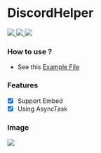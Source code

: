 <h1>DiscordHelper</h1>

<a href="https://www.php.net">
    <img src="https://img.shields.io/badge/PHP-777BB4?style=flat&logo=PHP&logoColor=white">
</a>

<a href="https://github.com/pmmp/Pocketmine-MP">
    <img src="https://img.shields.io/badge/PMMP-gray?style=flat">
</a>

<a href="https://github.com/poggit/devirion">
    <img src="https://img.shields.io/badge/Virion-gray?style=flat">
</a>

### How to use ?

- See this <a href="https://github.com/Flugins/DiscordHelper/blob/main/Example/DiscordHelperExample.php"> Example File </a>

### Features

- [X] Support Embed
- [X] Using AsyncTask

### Image

<a id="Image">
    <img src="https://github.com/Flugins/DiscordHelper/blob/main/Image/DiscordHelper.png?raw=true">
</a>
